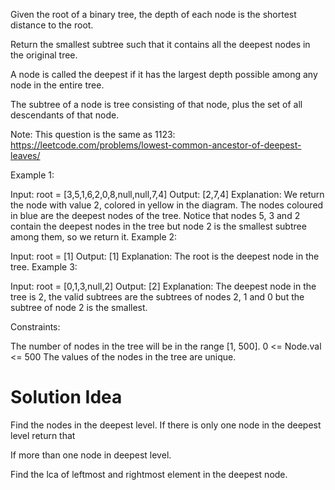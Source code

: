 Given the root of a binary tree, the depth of each node is the shortest distance to the root.

Return the smallest subtree such that it contains all the deepest nodes in the original tree.

A node is called the deepest if it has the largest depth possible among any node in the entire tree.

The subtree of a node is tree consisting of that node, plus the set of all descendants of that node.

Note: This question is the same as 1123: https://leetcode.com/problems/lowest-common-ancestor-of-deepest-leaves/

Example 1:

Input: root = [3,5,1,6,2,0,8,null,null,7,4]
Output: [2,7,4]
Explanation: We return the node with value 2, colored in yellow in the diagram.
The nodes coloured in blue are the deepest nodes of the tree.
Notice that nodes 5, 3 and 2 contain the deepest nodes in the tree but node 2 is the smallest subtree among them, so we return it.
Example 2:

Input: root = [1]
Output: [1]
Explanation: The root is the deepest node in the tree.
Example 3:

Input: root = [0,1,3,null,2]
Output: [2]
Explanation: The deepest node in the tree is 2, the valid subtrees are the subtrees of nodes 2, 1 and 0 but the subtree of node 2 is the smallest.

Constraints:

The number of nodes in the tree will be in the range [1, 500].
0 <= Node.val <= 500
The values of the nodes in the tree are unique.

# Solution Idea

Find the nodes in the deepest level.
If there is only one node in the deepest level
return that

If more than one node in deepest level.

Find the lca of leftmost and rightmost element in the deepest node.
